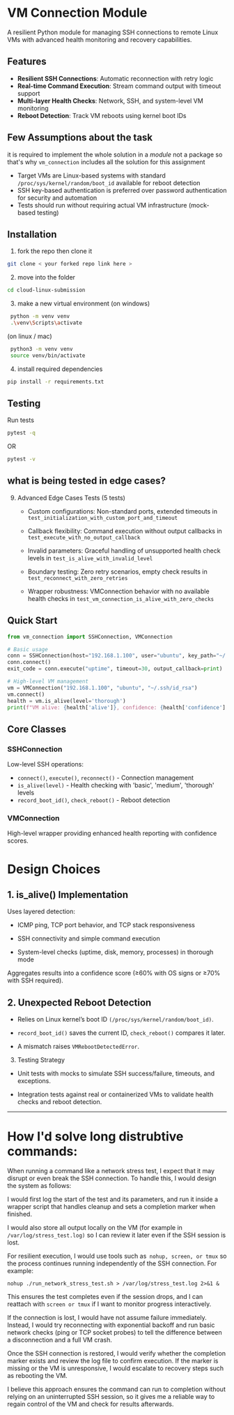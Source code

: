 # VM Connection Module

A resilient Python module for managing SSH connections to remote Linux VMs with advanced health monitoring and recovery capabilities.

## Features
- **Resilient SSH Connections**: Automatic reconnection with retry logic
- **Real-time Command Execution**: Stream command output with timeout support
- **Multi-layer Health Checks**: Network, SSH, and system-level VM monitoring
- **Reboot Detection**: Track VM reboots using kernel boot IDs
## Few Assumptions about the task 
it is required to implement the whole solution in a *module* not a package so that's why `vm_connection` includes all the solution for this assignment 
- Target VMs are Linux-based systems with standard `/proc/sys/kernel/random/boot_id` available for reboot detection
- SSH key-based authentication is preferred over password authentication for security and automation
- Tests should run without requiring actual VM infrastructure (mock-based testing)
## Installation
1. fork the repo then clone it
```bash
git clone < your forked repo link here >
```
2. move into the folder
```bash
cd cloud-linux-submission
```
3. make a new virtual environment (on windows)
```bash
 python -m venv venv
 .\venv\Scripts\activate
```
(on linux / mac)
```bash
 python3 -m venv venv
 source venv/bin/activate
```
4. install required dependencies 
```bash
pip install -r requirements.txt
```
## Testing
Run tests  
```bash 
pytest -q 
``` 
OR 
```bash
pytest -v
```
## what is being tested in edge cases? 
9. Advanced Edge Cases Tests (5 tests)
    * Custom configurations: Non-standard ports, extended timeouts in `test_initialization_with_custom_port_and_timeout`

    * Callback flexibility: Command execution without output callbacks in 
    `test_execute_with_no_output_callback`

    * Invalid parameters: Graceful handling of unsupported health check levels in 
    `test_is_alive_with_invalid_level`

    * Boundary testing: Zero retry scenarios, empty check results
    in `test_reconnect_with_zero_retries`

    * Wrapper robustness: VMConnection behavior with no available health checks in `test_vm_connection_is_alive_with_zero_checks`

## Quick Start

```python
from vm_connection import SSHConnection, VMConnection

# Basic usage
conn = SSHConnection(host="192.168.1.100", user="ubuntu", key_path="~/.ssh/id_rsa")
conn.connect()
exit_code = conn.execute("uptime", timeout=30, output_callback=print)

# High-level VM management
vm = VMConnection("192.168.1.100", "ubuntu", "~/.ssh/id_rsa")
vm.connect()
health = vm.is_alive(level='thorough')
print(f"VM alive: {health['alive']}, confidence: {health['confidence']:.2f}")
```

## Core Classes

### SSHConnection
Low-level SSH operations:
- `connect()`, `execute()`, `reconnect()` - Connection management
- `is_alive(level)` - Health checking with 'basic', 'medium', 'thorough' levels
- `record_boot_id()`, `check_reboot()` - Reboot detection

### VMConnection
High-level wrapper providing enhanced health reporting with confidence scores.

# Design Choices
 ## 1. is_alive() Implementation

Uses layered detection:

* ICMP ping, TCP port behavior, and TCP stack responsiveness

* SSH connectivity and simple command execution

* System-level checks (uptime, disk, memory, processes) in thorough mode

Aggregates results into a confidence score (≥60% with OS signs or ≥70% with SSH required).

## 2. Unexpected Reboot Detection

* Relies on Linux kernel’s boot ID `(/proc/sys/kernel/random/boot_id)`.

* `record_boot_id()` saves the current ID, `check_reboot()` compares it later.

* A mismatch raises `VMRebootDetectedError`.

3. Testing Strategy

* Unit tests with mocks to simulate SSH success/failure, timeouts, and exceptions.

* Integration tests against real or containerized VMs to validate health checks and reboot detection.

----
# How I'd solve long distrubtive commands:

When running a command like a network stress test, I expect that it may disrupt or even break the SSH connection. To handle this, I would design the system as follows:

I would first log the start of the test and its parameters, and run it inside a wrapper script that handles cleanup and sets a completion marker when finished.

I would also store all output locally on the VM (for example in `/var/log/stress_test.log)` so I can review it later even if the SSH session is lost.

For resilient execution, I would use tools such as` nohup, screen, or tmux` so the process continues running independently of the SSH connection. For example:

`nohup ./run_network_stress_test.sh > /var/log/stress_test.log 2>&1 &`

This ensures the test completes even if the session drops, and I can reattach with `screen or tmux` if I want to monitor progress interactively.

If the connection is lost, I would have not assume failure immediately. Instead, I would try reconnecting with exponential backoff and run basic network checks (ping or TCP socket probes) to tell the difference between a disconnection and a full VM crash.

Once the SSH connection is restored, I would verify whether the completion marker exists and review the log file to confirm execution. If the marker is missing or the VM is unresponsive, I would escalate to recovery steps such as rebooting the VM.

I believe this approach ensures the command can run to completion without relying on an uninterrupted SSH session, so it gives me a reliable way to regain control of the VM and check for results afterwards.
